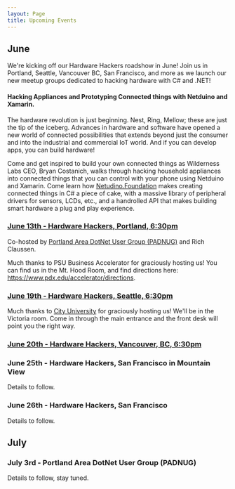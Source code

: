 ```yaml
---
layout: Page
title: Upcoming Events
---
```


## June

We're kicking off our Hardware Hackers roadshow in June! Join us in Portland, Seattle, Vancouver BC, San Francisco, and more as we launch our new meetup groups dedicated to hacking hardware with C# and .NET!

#### Hacking Appliances and Prototyping Connected things with Netduino and Xamarin.

The hardware revolution is just beginning. Nest, Ring, Mellow; these are just the tip of the iceberg. Advances in hardware and software have opened a new world of connected possibilities that extends beyond just the consumer and into the industrial and commercial IoT world. And if you can develop apps, you can build hardware!

Come and get inspired to build your own connected things as Wilderness Labs CEO, Bryan Costanich, walks through hacking household appliances into connected things that you can control with your phone using Netduino and Xamarin. Come learn how [Netudino.Foundation](http://Netduino.Foundation) makes creating connected things in C# a piece of cake, with a massive library of peripheral drivers for sensors, LCDs, etc., and a handrolled API that makes building smart hardware a plug and play experience.


### [June 13th - Hardware Hackers, Portland, 6:30pm](https://www.meetup.com/Hardware-Hackers-Portland/events/251238214/)

Co-hosted by [Portland Area DotNet User Group (PADNUG)](http://padnug.org/) and Rich Claussen.

Much thanks to PSU Business Accelerator for graciously hosting us! You can find us in the Mt. Hood Room, and find directions here: https://www.pdx.edu/accelerator/directions.

### [June 19th - Hardware Hackers, Seattle, 6:30pm](https://www.meetup.com/Hardware-Hackers-Seattle/events/251488587/)

Much thanks to [City University](http://cityu.edu) for graciously hosting us! We'll be in the Victoria room. Come in through the main entrance and the front desk will point you the right way.

### [June 20th - Hardware Hackers, Vancouver, BC, 6:30pm](https://www.meetup.com/Hardware-Hackers-Vancouver-BC/events/251488866/)

### June 25th - Hardware Hackers, San Francisco in Mountain View

Details to follow.

### June 26th - Hardware Hackers, San Francisco

Details to follow.

## July

### July 3rd - Portland Area DotNet User Group (PADNUG)

Details to follow, stay tuned.
